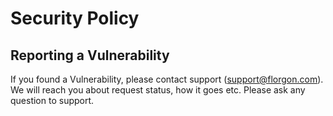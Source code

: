 # Security Policy

## Reporting a Vulnerability

If you found a Vulnerability, please contact support ([support@florgon.com](mailto:support@florgon.com)).
We will reach you about request status, how it goes etc. Please ask any question to support.
